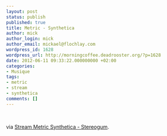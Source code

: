 ```yaml
---
layout: post
status: publish
published: true
title: Metric - Synthetica
author: mick
author_login: mick
author_email: mickael@flochlay.com
wordpress_id: 1628
wordpress_url: http://morningcoffee.deadrooster.org/?p=1628
date: 2012-06-11 09:33:22.000000000 +02:00
categories:
- Musique
tags:
- metric
- stream
- synthetica
comments: []
---
```

&nbsp;

via <a href="http://stereogum.com/1047122/stream-metric-synthetica/album-stream/?utm_source=feedburner&amp;utm_medium=feed&amp;utm_campaign=Feed%3A+stereogum%2FcBYa+%28stereogum%29&amp;utm_content=Google+Reader">Stream Metric Synthetica - Stereogum</a>.
